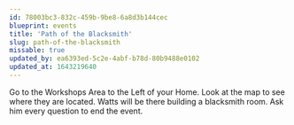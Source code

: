 ```yaml
---
id: 78003bc3-832c-459b-9be8-6a8d3b144cec
blueprint: events
title: 'Path of the Blacksmith'
slug: path-of-the-blacksmith
missable: true
updated_by: ea6393ed-5c2e-4abf-b78d-80b9488e0102
updated_at: 1643219640
---
```

Go to the Workshops Area to the Left of your Home. Look at the map to see where they are located. Watts will be there building a blacksmith room. Ask him every question to end the event.